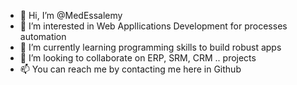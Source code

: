 - 👋 Hi, I’m @MedEssalemy
- 👀 I’m interested in Web Appllications Development for processes automation
- 🌱 I’m currently learning programming skills to build robust apps
- 💞️ I’m looking to collaborate on ERP, SRM, CRM .. projects
- 📫 You can reach me by contacting me here in Github

<!---
MedEssalemy/MedEssalemy is a ✨ special ✨ repository because its `README.md` (this file) appears on your GitHub profile.
You can click the Preview link to take a look at your changes.
--->
